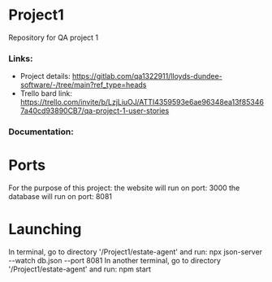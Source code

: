 # Project1
Repository for QA project 1 

### Links:
- Project details:  https://gitlab.com/qa1322911/lloyds-dundee-software/-/tree/main?ref_type=heads  
- Trello bard link: https://trello.com/invite/b/LzjLiuOJ/ATTI4359593e6ae96348ea13f853467a40cd93890CB7/qa-project-1-user-stories  

### Documentation:
# Ports
For the purpose of this project:
  the website will run on port:  3000
  the database will run on port: 8081

# Launching
In terminal, go to directory '/Project1/estate-agent' and run:           npx json-server --watch db.json --port 8081
In another terminal, go to directory '/Project1/estate-agent' and run:   npm start
